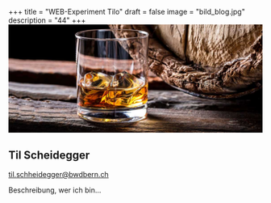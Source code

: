 +++
title = "WEB-Experiment Tilo"
draft = false
image = "bild_blog.jpg"
description = "44"
+++
![44](bild_blog.jpg "44")

## Til Scheidegger

til.schheidegger@bwdbern.ch

Beschreibung, wer ich bin...
